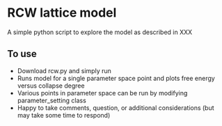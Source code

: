 # RCW lattice model

A simple python script to explore the model as described in XXX


## To use
- Download rcw.py and simply run 
- Runs model for a single parameter space point and plots free energy versus collapse degree
- Various points in parameter space can be run by modifying parameter_setting class
- Happy to take comments, question, or additional considerations (but may take some time to respond)

